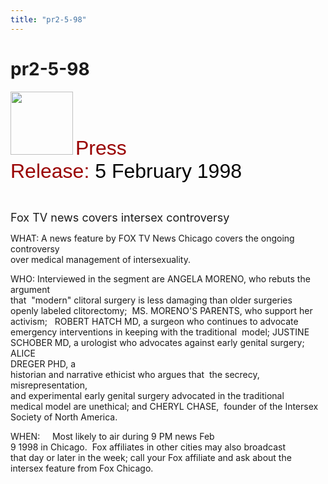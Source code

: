 ```yaml
---
title: "pr2-5-98"
---
```


# pr2-5-98

  
<IMG SRC="/img/logo100.gif" HEIGHT="101" WIDTH="100" /> <FONT FACE="Arial,Helvetica"><FONT SIZE="+3"><FONT COLOR="#990000">Press<br />Release: </FONT><FONT COLOR="#000000">5 February 1998</FONT></FONT></FONT>  
  
  
&nbsp;<FONT SIZE="+1"></FONT>  
  


<FONT SIZE="+1">Fox TV news covers intersex controversy</FONT><FONT SIZE="+1"></FONT>  
  


WHAT: A news feature by FOX TV News Chicago covers the ongoing controversy  
over medical management of intersexuality.  
  


WHO: Interviewed in the segment are ANGELA MORENO, who rebuts the argument  
that&nbsp; "modern" clitoral surgery is less damaging than older surgeries  
openly labeled clitorectomy;&nbsp; MS. MORENO'S PARENTS, who support her  
activism;&nbsp;&nbsp; ROBERT HATCH MD, a surgeon who continues to advocate&nbsp;  
emergency interventions in keeping with the traditional&nbsp; model; JUSTINE  
SCHOBER MD, a urologist who advocates against early genital surgery; ALICE&nbsp;  
DREGER PHD, a&nbsp;&nbsp;&nbsp;&nbsp;&nbsp;&nbsp;&nbsp;&nbsp;&nbsp;&nbsp;&nbsp;&nbsp;&nbsp;  
historian and narrative ethicist who argues that&nbsp; the secrecy, misrepresentation,  
and experimental early genital surgery advocated in the traditional&nbsp;  
medical model are unethical; and CHERYL CHASE,&nbsp; founder of the Intersex  
Society of North America.  
  


WHEN:&nbsp;&nbsp;&nbsp;&nbsp; Most likely to air during 9 PM news Feb  
9 1998 in Chicago.&nbsp; Fox affiliates in other cities may also broadcast&nbsp;  
that day or later in the week; call your Fox affiliate and ask about the  
intersex feature from Fox Chicago.  
  
&nbsp;  
  
&nbsp;  
  
&nbsp;  
  
&nbsp;  
  
&nbsp;  
  
&nbsp;
